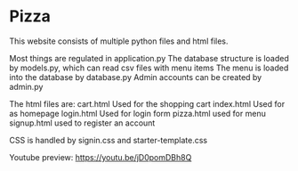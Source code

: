 # Pizza

This website consists of multiple python files and html files.

Most things are regulated in application.py
The database structure is loaded by models.py, which can read csv files with menu items
The menu is loaded into the database by database.py
Admin accounts can be created by admin.py

The html files are:
cart.html Used for the shopping cart
index.html Used for as homepage
login.html Used for login form
pizza.html used for menu
signup.html used to register an account

CSS is handled by signin.css and starter-template.css


Youtube preview: https://youtu.be/jD0pomDBh8Q
